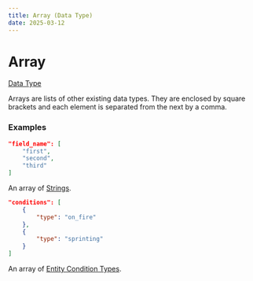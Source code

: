 ```yaml
---
title: Array (Data Type)
date: 2025-03-12
---
```


# Array

[Data Type](../data_types.md)

Arrays are lists of other existing data types. They are enclosed by square brackets and each element is separated from the next by a comma.


### Examples

```json
"field_name": [
    "first",
    "second",
    "third"
]
```

An array of [Strings](string.md).
<br>


```json
"conditions": [
    {
        "type": "on_fire"
    },
    {
        "type": "sprinting"
    }
]
```

An array of [Entity Condition Types](../entity_condition_types.md).
